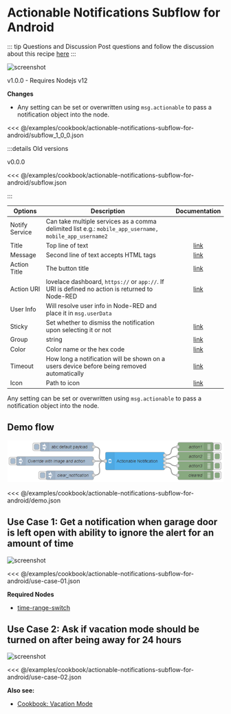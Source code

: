 # Actionable Notifications Subflow for Android

::: tip Questions and Discussion
Post questions and follow the discussion about this recipe [here](https://github.com/zachowj/node-red-contrib-home-assistant-websocket/discussions/311)
:::

![screenshot](./images/actionable-notifications-subflow-for-android_01.png)

v1.0.0 - Requires Nodejs v12

**Changes**

- Any setting can be set or overwritten using `msg.actionable` to pass a notification object into the node.

<<< @/examples/cookbook/actionable-notifications-subflow-for-android/subflow_1_0_0.json

:::details Old versions

v0.0.0

<<< @/examples/cookbook/actionable-notifications-subflow-for-android/subflow.json

:::

| Options        | Description                                                                                            |                                                             Documentation                                                             |
| -------------- | ------------------------------------------------------------------------------------------------------ | :-----------------------------------------------------------------------------------------------------------------------------------: |
| Notify Service | Can take multiple services as a comma delimited list e.g.: `mobile_app_username, mobile_app_username2` |                                                                                                                                       |
| Title          | Top line of text                                                                                       |                          [link](https://companion.home-assistant.io/docs/notifications/notifications-basic)                           |
| Message        | Second line of text accepts HTML tags                                                                  |        [link](https://companion.home-assistant.io/docs/notifications/notifications-basic#notification-message-html-formatting)        |
| Action Title   | The button title                                                                                       | [link](https://companion.home-assistant.io/docs/notifications/actionable-notifications#building-automations-for-notification-actions) |
| Action URI     | lovelace dashboard, `https://` or `app://`. If URI is defined no action is returned to Node-RED        | [link](https://companion.home-assistant.io/docs/notifications/actionable-notifications#building-automations-for-notification-actions) |
| User Info      | Will resolve user info in Node-RED and place it in `msg.userData`                                      |                                                                                                                                       |
| Sticky         | Set whether to dismiss the notification upon selecting it or not                                       |                [link](https://companion.home-assistant.io/docs/notifications/notifications-basic#sticky-notification)                 |
| Group          | string                                                                                                 |          [link](https://companion.home-assistant.io/docs/notifications/notifications-basic#thread-id-grouping-notifications)          |
| Color          | Color name or the hex code                                                                             |                 [link](https://companion.home-assistant.io/docs/notifications/notifications-basic#notification-color)                 |
| Timeout        | How long a notification will be shown on a users device before being removed automatically             |                [link](https://companion.home-assistant.io/docs/notifications/notifications-basic#notification-timeout)                |
| Icon           | Path to icon                                                                                           |                 [link](https://companion.home-assistant.io/docs/notifications/notifications-basic#notification-icon)                  |

Any setting can be set or overwritten using `msg.actionable` to pass a notification object into the node.

## Demo flow

![screenshot](./images/actionable-notifications-subflow-for-android_02.png)

<<< @/examples/cookbook/actionable-notifications-subflow-for-android/demo.json

## Use Case 1: Get a notification when garage door is left open with ability to ignore the alert for an amount of time

![screenshot](./images/actionable-notifications-subflow-for-android_03.png)

<<< @/examples/cookbook/actionable-notifications-subflow-for-android/use-case-01.json

**Required Nodes**

- [time-range-switch](https://flows.nodered.org/node/node-red-contrib-time-range-switch)

## Use Case 2: Ask if vacation mode should be turned on after being away for 24 hours

![screenshot](./images/actionable-notifications-subflow-for-android_04.png)

<<< @/examples/cookbook/actionable-notifications-subflow-for-android/use-case-02.json

**Also see:**

- [Cookbook: Vacation Mode](./vacation-mode.md)
